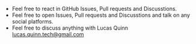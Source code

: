 - Feel free to react in GitHub Issues, Pull requests and Discusstions.
- Feel free to open Issues, Pull requests and Discusstions and talk on any social platforms.
- Feel free to discuss anything with Lucas Quinn <lucas.quinn.tech@gmail.com>
